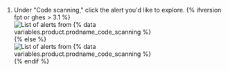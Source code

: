 1. Under "Code scanning," click the alert you'd like to explore.
   {% ifversion fpt or ghes > 3.1 %}
   ![List of alerts from {% data variables.product.prodname_code_scanning %}](/assets/images/help/repository/code-scanning-click-alert.png)
   {% else %}
   ![List of alerts from {% data variables.product.prodname_code_scanning %}](/assets/images/enterprise/3.1/help/repository/code-scanning-click-alert.png)
   {% endif %}
